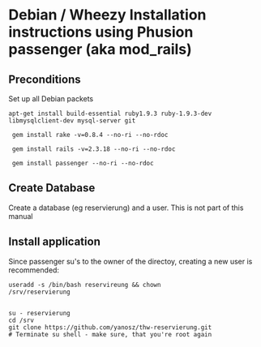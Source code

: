 Debian / Wheezy Installation instructions using Phusion passenger (aka mod_rails)
==============================================

Preconditions
-----------------------------
Set up all Debian packets

<code>apt-get install build-essential ruby1.9.3 ruby-1.9.3-dev libmysqlclient-dev mysql-server git</code>

<code> gem install rake -v=0.8.4 --no-ri --no-rdoc</code>

<code> gem install rails -v=2.3.18 --no-ri --no-rdoc</code>

<code> gem install passenger --no-ri --no-rdoc</code>

Create Database
---------------------
Create a database (eg reservierung) and a user. This is not part of this manual

Install application
------------------
Since passenger su's to the owner of the directoy, creating a new user is recommended:

<code>useradd -s /bin/bash reservireung && chown /srv/reservierung</code>

<code>
su - reservierung
cd /srv
git clone https://github.com/yanosz/thw-reservierung.git
# Terminate su shell - make sure, that you're root again
</code>

